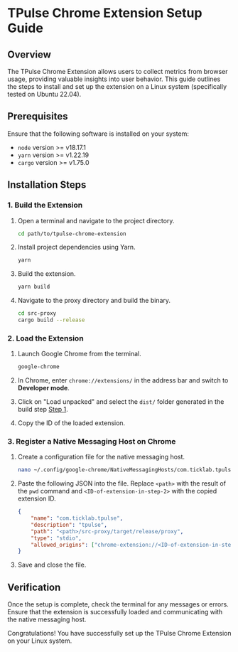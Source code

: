 # TPulse Chrome Extension Setup Guide

## Overview

The TPulse Chrome Extension allows users to collect metrics from browser usage, providing valuable insights into user behavior. This guide outlines the steps to install and set up the extension on a Linux system (specifically tested on Ubuntu 22.04).

## Prerequisites

Ensure that the following software is installed on your system:

- `node` version >= v18.17.1
- `yarn` version >= v1.22.19
- `cargo` version >= v1.75.0

## Installation Steps

### <a id="step1"></a> 1. Build the Extension

1. Open a terminal and navigate to the project directory.

    ```bash
    cd path/to/tpulse-chrome-extension
    ```

2. Install project dependencies using Yarn.

    ```bash
    yarn
    ```

3. Build the extension.

    ```bash
    yarn build
    ```

4. Navigate to the proxy directory and build the binary.

    ```bash
    cd src-proxy
    cargo build --release
    ```

### 2. Load the Extension

1. Launch Google Chrome from the terminal.

    ```bash
    google-chrome
    ```

2. In Chrome, enter `chrome://extensions/` in the address bar and switch to **Developer mode**.

3. Click on "Load unpacked" and select the `dist/` folder generated in the build step [Step 1](#step1).

4. Copy the ID of the loaded extension.

### 3. Register a Native Messaging Host on Chrome

1. Create a configuration file for the native messaging host.

    ```bash
    nano ~/.config/google-chrome/NativeMessagingHosts/com.ticklab.tpulse.json
    ```

2. Paste the following JSON into the file. Replace `<path>` with the result of the `pwd` command and `<ID-of-extension-in-step-2>` with the copied extension ID.

    ```json
    {
        "name": "com.ticklab.tpulse",
        "description": "tpulse",
        "path": "<path>/src-proxy/target/release/proxy",
        "type": "stdio",
        "allowed_origins": ["chrome-extension://<ID-of-extension-in-step-2>/"]
    }
    ```

3. Save and close the file.

## Verification

Once the setup is complete, check the terminal for any messages or errors. Ensure that the extension is successfully loaded and communicating with the native messaging host.

Congratulations! You have successfully set up the TPulse Chrome Extension on your Linux system.
